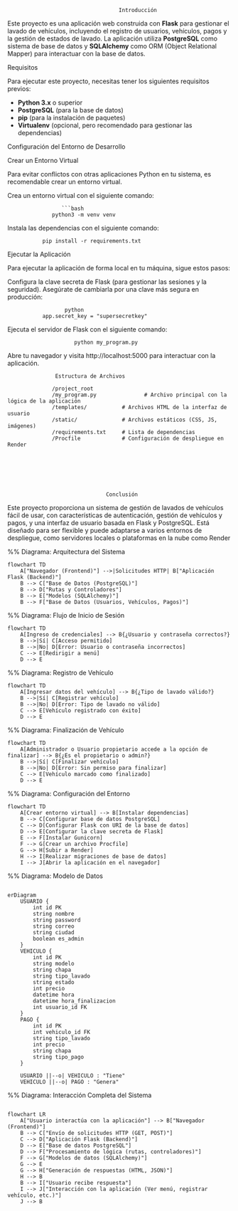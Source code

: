                                        Introducción

Este proyecto es una aplicación web construida con **Flask** para gestionar el lavado de vehículos, incluyendo el registro de usuarios, vehículos, pagos y la gestión de estados de lavado. La aplicación utiliza **PostgreSQL** como sistema de base de datos y **SQLAlchemy** como ORM (Object Relational Mapper) para interactuar con la base de datos.

Requisitos

Para ejecutar este proyecto, necesitas tener los siguientes requisitos previos:

- **Python 3.x** o superior
- **PostgreSQL** (para la base de datos)
- **pip** (para la instalación de paquetes)
- **Virtualenv** (opcional, pero recomendado para gestionar las dependencias)


Configuración del Entorno de Desarrollo

Crear un Entorno Virtual

Para evitar conflictos con otras aplicaciones Python en tu sistema, es recomendable crear un entorno virtual.

Crea un entorno virtual con el siguiente comando:

                     ```bash
                  python3 -m venv venv

Instala las dependencias con el siguiente comando:

               pip install -r requirements.txt

Ejecutar la Aplicación

Para ejecutar la aplicación de forma local en tu máquina, sigue estos pasos:

Configura la clave secreta de Flask (para gestionar las sesiones y la seguridad). Asegúrate de cambiarla por una clave más segura en producción:

                      python
               app.secret_key = "supersecretkey"



Ejecuta el servidor de Flask con el siguiente comando:


                         python my_program.py
Abre tu navegador y visita http://localhost:5000 para interactuar con la aplicación.

                   Estructura de Archivos

                  /project_root
                  /my_program.py               # Archivo principal con la lógica de la aplicación
                  /templates/           # Archivos HTML de la interfaz de usuario
                  /static/              # Archivos estáticos (CSS, JS, imágenes)
                  /requirements.txt     # Lista de dependencias
                  /Procfile             # Configuración de despliegue en Render






                                   
                                   Conclusión
Este proyecto proporciona un sistema de gestión de lavados de vehículos fácil de usar, con características de autenticación, gestión de vehículos y pagos, y una interfaz de usuario basada en Flask y PostgreSQL. Está diseñado para ser flexible y puede adaptarse a varios entornos de despliegue, como servidores locales o plataformas en la nube como Render






%% Diagrama: Arquitectura del Sistema

```mermaid
flowchart TD
    A["Navegador (Frontend)"] -->|Solicitudes HTTP| B["Aplicación Flask (Backend)"]
    B --> C["Base de Datos (PostgreSQL)"]
    B --> D["Rutas y Controladores"]
    B --> E["Modelos (SQLAlchemy)"]
    B --> F["Base de Datos (Usuarios, Vehículos, Pagos)"]

```






%% Diagrama: Flujo de Inicio de Sesión

```mermaid
flowchart TD
    A[Ingreso de credenciales] --> B{¿Usuario y contraseña correctos?}
    B -->|Sí| C[Acceso permitido]
    B -->|No| D[Error: Usuario o contraseña incorrectos]
    C --> E[Redirigir a menú]
    D --> E

```






%% Diagrama: Registro de Vehículo


```mermaid
flowchart TD
    A[Ingresar datos del vehículo] --> B{¿Tipo de lavado válido?}
    B -->|Sí| C[Registrar vehículo]
    B -->|No| D[Error: Tipo de lavado no válido]
    C --> E[Vehículo registrado con éxito]
    D --> E
```






%% Diagrama: Finalización de Vehículo

```mermaid
flowchart TD
    A[Administrador o Usuario propietario accede a la opción de finalizar] --> B{¿Es el propietario o admin?}
    B -->|Sí| C[Finalizar vehículo]
    B -->|No| D[Error: Sin permiso para finalizar]
    C --> E[Vehículo marcado como finalizado]
    D --> E
```





%% Diagrama: Configuración del Entorno

```mermaid
flowchart TD
    A[Crear entorno virtual] --> B[Instalar dependencias]
    B --> C[Configurar base de datos PostgreSQL]
    C --> D[Configurar Flask con URI de la base de datos]
    D --> E[Configurar la clave secreta de Flask]
    E --> F[Instalar Gunicorn]
    F --> G[Crear un archivo Procfile]
    G --> H[Subir a Render]
    H --> I[Realizar migraciones de base de datos]
    I --> J[Abrir la aplicación en el navegador]
```



%% Diagrama: Modelo de Datos

```mermaid

erDiagram
    USUARIO {
        int id PK
        string nombre
        string password
        string correo
        string ciudad
        boolean es_admin
    }
    VEHICULO {
        int id PK
        string modelo
        string chapa
        string tipo_lavado
        string estado
        int precio
        datetime hora
        datetime hora_finalizacion
        int usuario_id FK
    }
    PAGO {
        int id PK
        int vehiculo_id FK
        string tipo_lavado
        int precio
        string chapa
        string tipo_pago
    }

    USUARIO ||--o| VEHICULO : "Tiene"
    VEHICULO ||--o| PAGO : "Genera"
```








%% Diagrama: Interacción Completa del Sistema
```mermaid

flowchart LR
    A["Usuario interactúa con la aplicación"] --> B["Navegador (Frontend)"]
    B --> C["Envío de solicitudes HTTP (GET, POST)"]
    C --> D["Aplicación Flask (Backend)"]
    D --> E["Base de datos PostgreSQL"]
    D --> F["Procesamiento de lógica (rutas, controladores)"]
    F --> G["Modelos de datos (SQLAlchemy)"]
    G --> E
    G --> H["Generación de respuestas (HTML, JSON)"]
    H --> B
    B --> I["Usuario recibe respuesta"]
    I --> J["Interacción con la aplicación (Ver menú, registrar vehículo, etc.)"]
    J --> B
```




